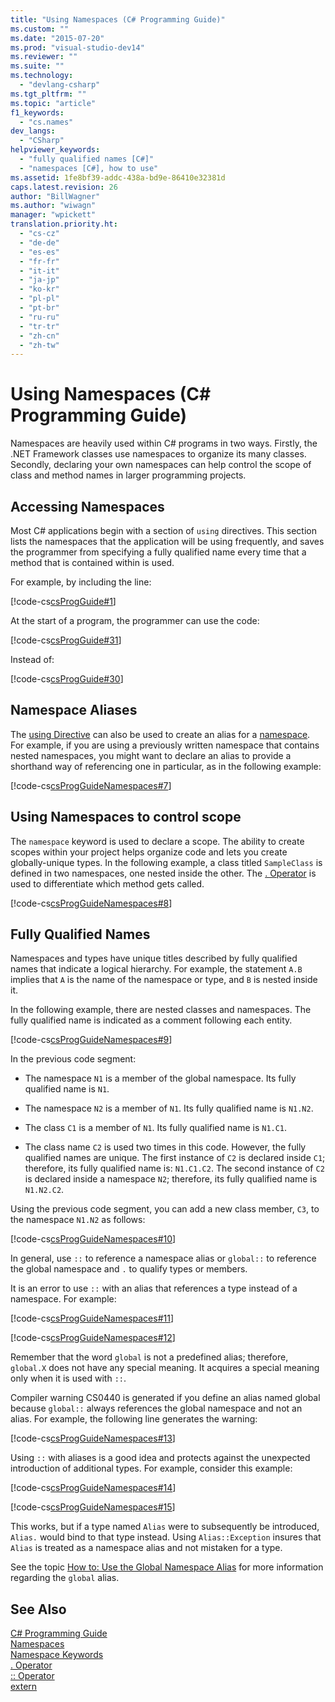 ```yaml
---
title: "Using Namespaces (C# Programming Guide)"
ms.custom: ""
ms.date: "2015-07-20"
ms.prod: "visual-studio-dev14"
ms.reviewer: ""
ms.suite: ""
ms.technology: 
  - "devlang-csharp"
ms.tgt_pltfrm: ""
ms.topic: "article"
f1_keywords: 
  - "cs.names"
dev_langs: 
  - "CSharp"
helpviewer_keywords: 
  - "fully qualified names [C#]"
  - "namespaces [C#], how to use"
ms.assetid: 1fe8bf39-addc-438a-bd9e-86410e32381d
caps.latest.revision: 26
author: "BillWagner"
ms.author: "wiwagn"
manager: "wpickett"
translation.priority.ht: 
  - "cs-cz"
  - "de-de"
  - "es-es"
  - "fr-fr"
  - "it-it"
  - "ja-jp"
  - "ko-kr"
  - "pl-pl"
  - "pt-br"
  - "ru-ru"
  - "tr-tr"
  - "zh-cn"
  - "zh-tw"
---
```

# Using Namespaces (C# Programming Guide)
Namespaces are heavily used within C# programs in two ways. Firstly, the .NET Framework classes use namespaces to organize its many classes. Secondly, declaring your own namespaces can help control the scope of class and method names in larger programming projects.  
  
## Accessing Namespaces  
 Most C# applications begin with a section of `using` directives. This section lists the namespaces that the application will be using frequently, and saves the programmer from specifying a fully qualified name every time that a method that is contained within is used.  
  
 For example, by including the line:  
  
 [!code-cs[csProgGuide#1](../../../csharp/programming-guide/inside-a-program/codesnippet/CSharp/using-namespaces_1.cs)]  
  
 At the start of a program, the programmer can use the code:  
  
 [!code-cs[csProgGuide#31](../../../csharp/programming-guide/inside-a-program/codesnippet/CSharp/using-namespaces_2.cs)]  
  
 Instead of:  
  
 [!code-cs[csProgGuide#30](../../../csharp/programming-guide/inside-a-program/codesnippet/CSharp/using-namespaces_3.cs)]  
  
## Namespace Aliases  
 The [using Directive](../../../csharp/language-reference/keywords/using-directive.md) can also be used to create an alias for a [namespace](../../../csharp/language-reference/keywords/namespace.md). For example, if you are using a previously written namespace that contains nested namespaces, you might want to declare an alias to provide a shorthand way of referencing one in particular, as in the following example:  
  
 [!code-cs[csProgGuideNamespaces#7](../../../csharp/programming-guide/namespaces/codesnippet/CSharp/using-namespaces_4.cs)]  
  
## Using Namespaces to control scope  
 The `namespace` keyword is used to declare a scope. The ability to create scopes within your project helps organize code and lets you create globally-unique types. In the following example, a class titled `SampleClass` is defined in two namespaces, one nested inside the other. The [. Operator](../../../csharp/language-reference/operators/member-access-operator.md) is used to differentiate which method gets called.  
  
 [!code-cs[csProgGuideNamespaces#8](../../../csharp/programming-guide/namespaces/codesnippet/CSharp/using-namespaces_5.cs)]  
  
## Fully Qualified Names  
 Namespaces and types have unique titles described by fully qualified names that indicate a logical hierarchy. For example, the statement `A.B` implies that `A` is the name of the namespace or type, and `B` is nested inside it.  
  
 In the following example, there are nested classes and namespaces. The fully qualified name is indicated as a comment following each entity.  
  
 [!code-cs[csProgGuideNamespaces#9](../../../csharp/programming-guide/namespaces/codesnippet/CSharp/using-namespaces_6.cs)]  
  
 In the previous code segment:  
  
-   The namespace `N1` is a member of the global namespace. Its fully qualified name is `N1`.  
  
-   The namespace `N2` is a member of `N1`. Its fully qualified name is `N1.N2`.  
  
-   The class `C1` is a member of `N1`. Its fully qualified name is `N1.C1`.  
  
-   The class name `C2` is used two times in this code. However, the fully qualified names are unique. The first instance of `C2` is declared inside `C1`; therefore, its fully qualified name is: `N1.C1.C2`. The second instance of `C2` is declared inside a namespace `N2`; therefore, its fully qualified name is `N1.N2.C2`.  
  
 Using the previous code segment, you can add a new class member, `C3`, to the namespace `N1.N2` as follows:  
  
 [!code-cs[csProgGuideNamespaces#10](../../../csharp/programming-guide/namespaces/codesnippet/CSharp/using-namespaces_7.cs)]  
  
 In general, use `::` to reference a namespace alias or `global::` to reference the global namespace and `.` to qualify types or members.  
  
 It is an error to use `::` with an alias that references a type instead of a namespace. For example:  
  
 [!code-cs[csProgGuideNamespaces#11](../../../csharp/programming-guide/namespaces/codesnippet/CSharp/using-namespaces_8.cs)]  
  
 [!code-cs[csProgGuideNamespaces#12](../../../csharp/programming-guide/namespaces/codesnippet/CSharp/using-namespaces_9.cs)]  
  
 Remember that the word `global` is not a predefined alias; therefore, `global.X` does not have any special meaning. It acquires a special meaning only when it is used with `::`.  
  
 Compiler warning CS0440 is generated if you define an alias named global because `global::` always references the global namespace and not an alias. For example, the following line generates the warning:  
  
 [!code-cs[csProgGuideNamespaces#13](../../../csharp/programming-guide/namespaces/codesnippet/CSharp/using-namespaces_10.cs)]  
  
 Using `::` with aliases is a good idea and protects against the unexpected introduction of additional types. For example, consider this example:  
  
 [!code-cs[csProgGuideNamespaces#14](../../../csharp/programming-guide/namespaces/codesnippet/CSharp/using-namespaces_11.cs)]  
  
 [!code-cs[csProgGuideNamespaces#15](../../../csharp/programming-guide/namespaces/codesnippet/CSharp/using-namespaces_12.cs)]  
  
 This works, but if a type named `Alias` were to subsequently be introduced, `Alias.` would bind to that type instead. Using `Alias::Exception` insures that `Alias` is treated as a namespace alias and not mistaken for a type.  
  
 See the topic [How to: Use the Global Namespace Alias](../../../csharp/programming-guide/namespaces/how-to-use-the-global-namespace-alias.md) for more information regarding the `global` alias.  
  
## See Also  
 [C# Programming Guide](../../../csharp/programming-guide/index.md)   
 [Namespaces](../../../csharp/programming-guide/namespaces/index.md)   
 [Namespace Keywords](../../../csharp/language-reference/keywords/namespace-keywords.md)   
 [. Operator](../../../csharp/language-reference/operators/member-access-operator.md)   
 [:: Operator](../../../csharp/language-reference/operators/namespace-alias-qualifer.md)   
 [extern](../../../csharp/language-reference/keywords/extern.md)